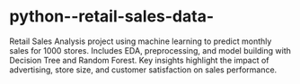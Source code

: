 # python--retail-sales-data-
Retail Sales Analysis project using machine learning to predict monthly sales for 1000 stores. Includes EDA, preprocessing, and model building with Decision Tree and Random Forest. Key insights highlight the impact of advertising, store size, and customer satisfaction on sales performance.
